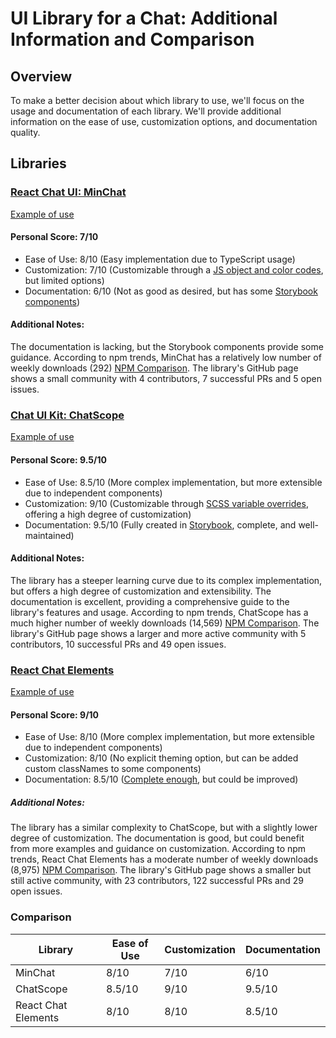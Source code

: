 # UI Library for a Chat: Additional Information and Comparison

## Overview

To make a better decision about which library to use, we'll focus on the usage and documentation of each library. We'll provide additional information on the ease of use, customization options, and documentation quality.

## Libraries

### [React Chat UI: MinChat](https://github.com/MinChatHQ/react-chat-ui)

[Example of use](src/chat_components/ChatUI.tsx)

#### Personal Score: 7/10

- Ease of Use: 8/10 (Easy implementation due to TypeScript usage)
- Customization: 7/10 (Customizable through a [JS object and color codes](https://github.com/MinChatHQ/react-chat-ui?tab=readme-ov-file#modify-component-colors), but limited options)
- Documentation: 6/10 (Not as good as desired, but has some [Storybook components](https://github.com/MinChatHQ/react-chat-ui/tree/master/stories))

#### Additional Notes:

The documentation is lacking, but the Storybook components provide some guidance. According to npm trends, MinChat has a relatively low number of weekly downloads (292) [NPM Comparison][1]. The library's GitHub page shows a small community with 4 contributors, 7 successful PRs and 5 open issues.

### [Chat UI Kit: ChatScope](https://github.com/chatscope/chat-ui-kit-react)

[Example of use](src/chat_components/ChatScope.tsx)

#### Personal Score: 9.5/10

- Ease of Use: 8.5/10 (More complex implementation, but more extensible due to independent components)
- Customization: 9/10 (Customizable through [SCSS variable overrides](https://github.com/chatscope/chat-ui-kit-styles/issues/5), offering a high degree of customization)
- Documentation: 9.5/10 (Fully created in [Storybook](https://chatscope.io/storybook/react/?path=/docs/documentation-introduction--docs), complete, and well-maintained)

#### Additional Notes:

The library has a steeper learning curve due to its complex implementation, but offers a high degree of customization and extensibility. The documentation is excellent, providing a comprehensive guide to the library's features and usage. According to npm trends, ChatScope has a much higher number of weekly downloads (14,569) [NPM Comparison][1]. The library's GitHub page shows a larger and more active community with 5 contributors, 10 successful PRs and 49 open issues.

### [React Chat Elements](https://github.com/Detaysoft/react-chat-elements)

[Example of use](src/chat_components/ChatElements.tsx)

#### Personal Score: 9/10

- Ease of Use: 8/10 (More complex implementation, but more extensible due to independent components)
- Customization: 8/10 (No explicit theming option, but can be added custom classNames to some components)
- Documentation: 8.5/10 ([Complete enough](https://detaysoft.github.io/docs-react-chat-elements/docs/intro/), but could be improved)

##### Additional Notes:

The library has a similar complexity to ChatScope, but with a slightly lower degree of customization. The documentation is good, but could benefit from more examples and guidance on customization. According to npm trends, React Chat Elements has a moderate number of weekly downloads (8,975) [NPM Comparison][1]. The library's GitHub page shows a smaller but still active community, with 23 contributors, 122 successful PRs and 29 open issues.

### Comparison

| Library             | Ease of Use | Customization | Documentation |
|---------------------|-------------|---------------|---------------|
| MinChat             | 8/10        | 7/10          | 6/10          |
| ChatScope           | 8.5/10      | 9/10          | 9.5/10        |
| React Chat Elements | 8/10        | 8/10          | 8.5/10        |

[1]: https://npmtrends.com/@chatscope/chat-ui-kit-react-vs-@minchat/react-chat-ui-vs-react-chat-elements "NPM Comparisson"